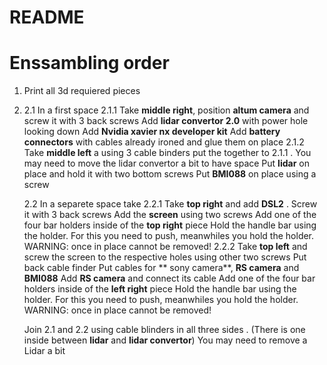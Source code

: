 # README
# Enssambling order
1. Print all 3d requiered pieces
2. 
    2.1 In a first space
    2.1.1
        Take **middle right**, position **altum camera** and screw it with 3 back screws
        Add **lidar convertor 2.0** with power hole looking down
        Add **Nvidia xavier nx developer kit** 
        Add **battery connectors** with cables already ironed and glue them on place
    2.1.2
        Take **middle left** a using 3 cable binders put the together to 2.1.1 . You may need to move the lidar convertor a bit to have space
        Put **lidar** on place and hold it with two bottom screws
        Put **BMI088** on place using a screw
    
    2.2 In a separete space take 
    2.2.1
        Take **top right** and add **DSL2** . Screw it with 3 back screws
        Add the **screen** using two screws
        Add one of the four bar holders inside of the **top right** piece
        Hold the handle bar using the holder. For this you need to push, meanwhiles you hold the holder. WARNING: once in place cannot be removed!
    2.2.2
        Take **top left** and screw the screen to the respective holes using other two screws
        Put back cable finder
        Put cables for ** sony camera**, **RS camera** and **BMI088**
        Add **RS camera** and connect its cable
        Add one of the four bar holders inside of the **left right** piece
        Hold the handle bar using the holder. For this you need to push, meanwhiles you hold the holder. WARNING: once in place cannot be removed!

    Join 2.1 and 2.2 using cable blinders in all three sides . (There is one inside between **lidar** and **lidar convertor**) You may need to remove a Lidar a bit


